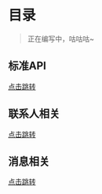 # 目录

> 正在编写中，咕咕咕~

## 标准API

[点击跳转](./standard.md)

## 联系人相关

[点击跳转](./contact.md)

## 消息相关

[点击跳转](./message.md)